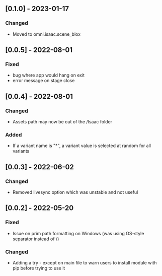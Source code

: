 ## [0.1.0] - 2023-01-17

### Changed

- Moved to omni.isaac.scene_blox

## [0.0.5] - 2022-08-01

### Fixed

- bug where app would hang on exit
- error message on stage close

## [0.0.4] - 2022-08-01

### Changed

- Assets path may now be out of the /Isaac folder

### Added

- If a variant name is "*", a variant value is selected at random for all variants

## [0.0.3] - 2022-06-02

### Changed

- Removed livesync option which was unstable and not useful

## [0.0.2] - 2022-05-20

### Fixed

- Issue on prim path formatting on Windows (was using OS-style separator instead of /)

### Changed

- Adding a try - except on main file to warn users to install module with pip before trying to use it
